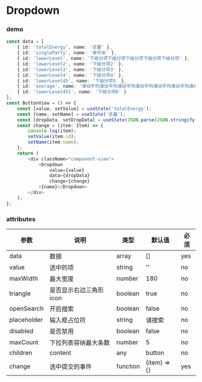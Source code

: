 # Dropdown

### demo
```typescript jsx
const data = [
    { id: 'totalEnergy', name: '总量' },
    { id: 'singleParty', name: '单平米' },
    { id: 'lowerLevel', name: '下级分项下级分项下级分项下级分项下级分项' },
    { id: 'lowerLevel2', name: '下级分项2' },
    { id: 'lowerLevel3', name: '下级分项3' },
    { id: 'lowerLevel4', name: '下级分项4' },
    { id: 'lowerLevel45', name: '下级分项5' },
    { id: 'average', name: '滑动平均滑动平均滑动平均滑动平均滑动平均滑动平均滑动平均滑动平均', disabled: true },
    { id: 'lowerLevel451', name: '下级分项6' }
];
const ButtonView = () => {
    const [value, setValue] = useState('totalEnergy');
    const [name, setName] = useState('总量');
    const [dropData, setDropData] = useState(JSON.parse(JSON.stringify(data)));
    const change = (item: Item) => {
        console.log(item);
        setValue(item.id);
        setName(item.name);
    };
    return (
        <div className="component-view">
            <Dropdown
                value={value}
                data={dropData}
                change={change}
            >{name}</Dropdown>
        </div>
    );
};
```

### attributes
| 参数     | 说明  | 类型    | 默认值  | 必须    |
| ------- | ---- | ------ | ------- | ------ |
| data    | 数据 | array | [] | yes     |
| value   | 选中的项 | string | '' | no |
| maxWidth   | 最大宽度 | number | 180 | no   |
| triangle   | 是否显示右边三角形icon | boolean | true | no   |
| openSearch   | 开启搜索 | boolean | false | no   |
| placeholder   | 输入框占位符 | string | 请搜索 | no   |
| disabled   | 是否禁用 | boolean | false | no   |
| maxCount   | 下拉列表容纳最大条数 | number | 5 | no   |
| children   | content | any | button | no   |
| change   | 选中提交的事件 | function | (item) => {} | yes   |
